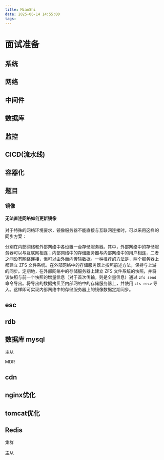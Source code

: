 ```yaml
---
title: MianShi
date: 2025-06-14 14:55:00
tags:
---
```


# 面试准备

## 系统

## 网络

## 中间件

## 数据库

## 监控

## CICD(流水线)

## 容器化

## 题目

### 镜像

#### 无法直连网络如何更新镜像

对于特殊的网络环境要求，镜像服务器不能直接与互联网连接时，可以采用这样的同步方案：

分别在内部网络和外部网络中各设置一台存储服务器。其中，外部网络中的存储服务器可以与互联网相连；内部网络中的存储服务器与内部网络中的用户相连，二者之间没有网络连接，但可以由外而内传输数据。一种推荐的方法是，两个服务器上都建立 ZFS 文件系统。在外部网络中的存储服务器上按照前述方法，保持与上游的同步。定期地，在外部网络中的存储服务器上建立 ZFS 文件系统的快照，并将该快照与前一个快照的增量信息（对于首次传输，则是全量信息）通过 `zfs send` 命令导出。将导出的数据拷贝至内部网络中的存储服务器上，并使用 `zfs recv` 导入。这样即可实现内部网络中的存储服务器上的镜像数据定期同步。

## esc

## rdb

## 数据库 mysql

主从

MDR

## cdn

## nginx优化

## tomcat优化

## Redis

集群

主从
